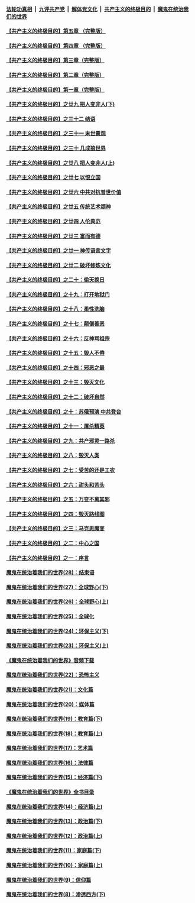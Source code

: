 ####  [法轮功真相](../../../../basic/blob/master/README.md?t=08152232) &nbsp;|&nbsp; [九评共产党](../../../../9ping.md/blob/master/README.md?t=08152232) &nbsp;|&nbsp; [解体党文化](../../../../jtdwh.md/blob/master/README.md?t=08152232)  &nbsp;|&nbsp; [共产主义的终极目的](../../../../gczydzjmd.md/blob/master/README.md?t=08152232) &nbsp;|&nbsp; [魔鬼在统治我们的世界](../../../../mgztzwmdsj.md/blob/master/README.md?t=08152232) 

#### [【共产主义的终极目的】第五章 （完整版）](../pages/nsc422/n11428912.md?t=08152232) 

#### [【共产主义的终极目的】第四章 （完整版）](../pages/nsc422/n11428907.md?t=08152232) 

#### [【共产主义的终极目的】第三章（完整版）](../pages/nsc422/n11428848.md?t=08152232) 

#### [【共产主义的终极目的】第二章（完整版）](../pages/nsc422/n11428831.md?t=08152232) 

#### [【共产主义的终极目的】第一章（完整版）](../pages/nsc422/n11417651.md?t=08152232) 

#### [【共产主义的终极目的】之廿九 把人变非人(下)](../pages/nsc422/n11344140.md?t=08152232) 

#### [【共产主义的终极目的】之三十二 结语](../pages/nsc422/n11360535.md?t=08152232) 

#### [【共产主义的终极目的】之三十一 末世景观](../pages/nsc422/n11351129.md?t=08152232) 

#### [【共产主义的终极目的】之三十 几成狼世界](../pages/nsc422/n11348280.md?t=08152232) 

#### [【共产主义的终极目的】之廿八 把人变非人(上)](../pages/nsc422/n11340492.md?t=08152232) 

#### [【共产主义的终极目的】之廿七 以恨立国](../pages/nsc422/n11336944.md?t=08152232) 

#### [【共产主义的终极目的】之廿六 中共对抗普世价值](../pages/nsc422/n11324785.md?t=08152232) 

#### [【共产主义的终极目的】之廿五 传统艺术颂神](../pages/nsc422/n11296396.md?t=08152232) 

#### [【共产主义的终极目的】之廿四 人伦典范](../pages/nsc422/n11296397.md?t=08152232) 

#### [【共产主义的终极目的】之廿三 富而有德](../pages/nsc422/n11283598.md?t=08152232) 

#### [【共产主义的终极目的】之廿一 神传语言文字](../pages/nsc422/n11263265.md?t=08152232) 

#### [【共产主义的终极目的】之廿二 破坏修炼文化](../pages/nsc422/n11245728.md?t=08152232) 

#### [【共产主义的终极目的】之二十：偷天换日](../pages/nsc422/n11238846.md?t=08152232) 

#### [【共产主义的终极目的】之十九：打开地狱门](../pages/nsc422/n11206376.md?t=08152232) 

#### [【共产主义的终极目的】之十八：柔性洗脑](../pages/nsc422/n11199994.md?t=08152232) 

#### [【共产主义的终极目的】之十七：颠倒善恶](../pages/nsc422/n11179782.md?t=08152232) 

#### [【共产主义的终极目的】之十六：反神骂祖宗](../pages/nsc422/n11166798.md?t=08152232) 

#### [【共产主义的终极目的】之十五：毁人不倦](../pages/nsc422/n11166792.md?t=08152232) 

#### [【共产主义的终极目的】之十四：邪恶之最](../pages/nsc422/n11150249.md?t=08152232) 

#### [【共产主义的终极目的】之十三：毁灭文化](../pages/nsc422/n11135227.md?t=08152232) 

#### [【共产主义的终极目的】之十二：破坏自然](../pages/nsc422/n11135214.md?t=08152232) 

#### [【共产主义的终极目的】之十：苏俄预演 中共登台](../pages/nsc422/n11118424.md?t=08152232) 

#### [【共产主义的终极目的】之十一：屠杀精英](../pages/nsc422/n11118442.md?t=08152232) 

#### [【共产主义的终极目的】之九：共产邪灵一路杀](../pages/nsc422/n11114139.md?t=08152232) 

#### [【共产主义的终极目的】之八：毁灭人类](../pages/nsc422/n11108503.md?t=08152232) 

#### [【共产主义的终极目的】之七：受苦的还是工农](../pages/nsc422/n11101809.md?t=08152232) 

#### [【共产主义的终极目的】之六：甜头和苦头](../pages/nsc422/n11096971.md?t=08152232) 

#### [【共产主义的终极目的】之五：万变不离其邪](../pages/nsc422/n11091285.md?t=08152232) 

#### [【共产主义的终极目的】之四：毁灭路线图](../pages/nsc422/n11086284.md?t=08152232) 

#### [【共产主义的终极目的】之三：马克思魔变](../pages/nsc422/n11061941.md?t=08152232) 

#### [【共产主义的终极目的】之二：中心之国](../pages/nsc422/n11047728.md?t=08152232) 

#### [【共产主义的终极目的】之一：序言](../pages/nsc422/n11086077.md?t=08152232) 

#### [魔鬼在统治着我们的世界(28)：结束语](../pages/nsc422/n10936246.md?t=08152232) 

#### [魔鬼在统治着我们的世界(27)：全球野心(下)](../pages/nsc422/n10928319.md?t=08152232) 

#### [魔鬼在统治着我们的世界(26)：全球野心(上)](../pages/nsc422/n10900318.md?t=08152232) 

#### [魔鬼在统治着我们的世界(25)：全球化](../pages/nsc422/n10788205.md?t=08152232) 

#### [魔鬼在统治着我们的世界(24)：环保主义(下)](../pages/nsc422/n10695307.md?t=08152232) 

#### [魔鬼在统治着我们的世界(23)：环保主义(上)](../pages/nsc422/n10688613.md?t=08152232) 

#### [《魔鬼在统治着我们的世界》音频下载](../pages/nsc422/n10635553.md?t=08152232) 

#### [魔鬼在统治着我们的世界(22)：恐怖主义](../pages/nsc422/n10614727.md?t=08152232) 

#### [魔鬼在统治着我们的世界(21)：文化篇](../pages/nsc422/n10597706.md?t=08152232) 

#### [魔鬼在统治着我们的世界(20)：媒体篇](../pages/nsc422/n10586579.md?t=08152232) 

#### [魔鬼在统治着我们的世界(19)：教育篇(下)](../pages/nsc422/n10564808.md?t=08152232) 

#### [魔鬼在统治着我们的世界(18)：教育篇(上)](../pages/nsc422/n10526970.md?t=08152232) 

#### [魔鬼在统治着我们的世界(17)：艺术篇](../pages/nsc422/n10499093.md?t=08152232) 

#### [魔鬼在统治着我们的世界(16)：法律篇](../pages/nsc422/n10485969.md?t=08152232) 

#### [魔鬼在统治着我们的世界(15)：经济篇(下)](../pages/nsc422/n10469975.md?t=08152232) 

#### [《魔鬼在统治着我们的世界》全书目录](../pages/nsc422/n10464261.md?t=08152232) 

#### [魔鬼在统治着我们的世界(14)：经济篇(上)](../pages/nsc422/n10457370.md?t=08152232) 

#### [魔鬼在统治着我们的世界(13)：政治篇(下)](../pages/nsc422/n10448270.md?t=08152232) 

#### [魔鬼在统治着我们的世界(12)：政治篇(上)](../pages/nsc422/n10444576.md?t=08152232) 

#### [魔鬼在统治着我们的世界(11)：家庭篇(下)](../pages/nsc422/n10440961.md?t=08152232) 

#### [魔鬼在统治着我们的世界(10)：家庭篇(上)](../pages/nsc422/n10435448.md?t=08152232) 

#### [魔鬼在统治着我们的世界(9)：信仰篇](../pages/nsc422/n10432159.md?t=08152232) 

#### [魔鬼在统治着我们的世界(8)：渗透西方(下)](../pages/nsc422/n10429603.md?t=08152232) 

